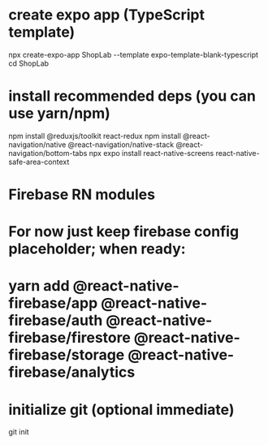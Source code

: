 # create expo app (TypeScript template)
npx create-expo-app ShopLab --template expo-template-blank-typescript
cd ShopLab
# install recommended deps (you can use yarn/npm)
npm install @reduxjs/toolkit react-redux
npm install @react-navigation/native @react-navigation/native-stack @react-navigation/bottom-tabs
npx expo install react-native-screens react-native-safe-area-context
# Firebase RN modules 
# For now just keep firebase config placeholder; when ready:
# yarn add @react-native-firebase/app @react-native-firebase/auth @react-native-firebase/firestore @react-native-firebase/storage @react-native-firebase/analytics


# initialize git (optional immediate)
git init
